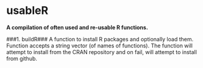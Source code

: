 # usableR
**A compilation of often used and re-usable R functions.**


###1. buildR###
A function to install R packages and optionally load them.
Function accepts a string vector (of names of functions).
The function will attempt to install from the CRAN repository and on fail, will attempt to install from github.
